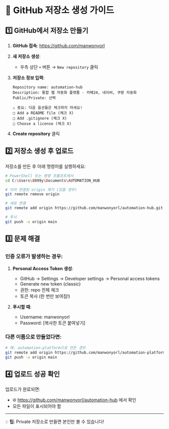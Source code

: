 # 🚀 GitHub 저장소 생성 가이드

## 1️⃣ GitHub에서 저장소 만들기

1. **GitHub 접속**: https://github.com/manwonyorl
2. **새 저장소 생성**:
   - 우측 상단 `+` 버튼 → `New repository` 클릭
   
3. **저장소 정보 입력**:
   ```
   Repository name: automation-hub
   Description: 통합 웹 자동화 플랫폼 - 카페24, 네이버, 쿠팡 자동화
   Public/Private: 선택
   
   ⚠️ 중요: 다음 옵션들은 체크하지 마세요!
   □ Add a README file (체크 X)
   □ Add .gitignore (체크 X)
   □ Choose a license (체크 X)
   ```

4. **Create repository** 클릭

## 2️⃣ 저장소 생성 후 업로드

저장소를 만든 후 아래 명령어를 실행하세요:

```bash
# PowerShell 또는 명령 프롬프트에서
cd C:\Users\8899y\Documents\AUTOMATION_HUB

# 이미 연결된 origin 제거 (있을 경우)
git remote remove origin

# 새로 연결
git remote add origin https://github.com/manwonyorl/automation-hub.git

# 푸시
git push -u origin main
```

## 3️⃣ 문제 해결

### 인증 오류가 발생하는 경우:

1. **Personal Access Token 생성**:
   - GitHub → Settings → Developer settings → Personal access tokens
   - Generate new token (classic)
   - 권한: repo 전체 체크
   - 토큰 복사 (한 번만 보여짐!)

2. **푸시할 때**:
   - Username: manwonyorl
   - Password: [복사한 토큰 붙여넣기]

### 다른 이름으로 만들었다면:

```bash
# 예: automation-platform으로 만든 경우
git remote add origin https://github.com/manwonyorl/automation-platform.git
git push -u origin main
```

## 4️⃣ 업로드 성공 확인

업로드가 완료되면:
- 🌐 https://github.com/manwonyorl/automation-hub 에서 확인
- 모든 파일이 표시되어야 함

---

💡 **팁**: Private 저장소로 만들면 본인만 볼 수 있습니다!